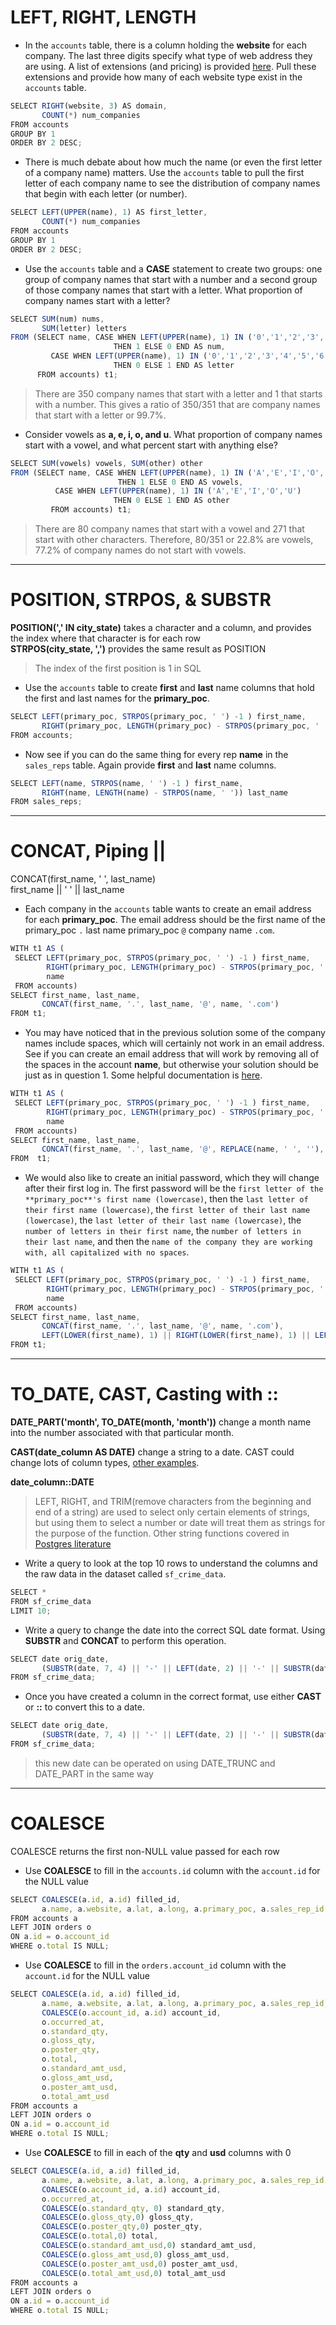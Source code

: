 # LEFT, RIGHT, LENGTH

- In the `accounts` table, there is a column holding the **website** for each company. The last three digits specify what type of web address they are using. A list of extensions (and pricing) is provided [here](https://iwantmyname.com/domains). Pull these extensions and provide how many of each website type exist in the `accounts` table.

```javascript
SELECT RIGHT(website, 3) AS domain, 
       COUNT(*) num_companies
FROM accounts
GROUP BY 1
ORDER BY 2 DESC;
```

- There is much debate about how much the name (or even the first letter of a company name) matters. Use the `accounts` table to pull the first letter of each company name to see the distribution of company names that begin with each letter (or number).

```javascript
SELECT LEFT(UPPER(name), 1) AS first_letter, 
       COUNT(*) num_companies
FROM accounts
GROUP BY 1
ORDER BY 2 DESC;
```

- Use the `accounts` table and a **CASE** statement to create two groups: one group of company names that start with a number and a second group of those company names that start with a letter. What proportion of company names start with a letter?

```javascript
SELECT SUM(num) nums, 
       SUM(letter) letters
FROM (SELECT name, CASE WHEN LEFT(UPPER(name), 1) IN ('0','1','2','3','4','5','6','7','8','9') 
                       THEN 1 ELSE 0 END AS num, 
         CASE WHEN LEFT(UPPER(name), 1) IN ('0','1','2','3','4','5','6','7','8','9') 
                       THEN 0 ELSE 1 END AS letter
      FROM accounts) t1;
```
> There are 350 company names that start with a letter and 1 that starts with a number. This gives a ratio of 350/351 that are company names that start with a letter or 99.7%.
- Consider vowels as **a, e, i, o, and u**. What proportion of company names start with a vowel, and what percent start with anything else?

```javascript
SELECT SUM(vowels) vowels, SUM(other) other
FROM (SELECT name, CASE WHEN LEFT(UPPER(name), 1) IN ('A','E','I','O','U') 
                        THEN 1 ELSE 0 END AS vowels, 
          CASE WHEN LEFT(UPPER(name), 1) IN ('A','E','I','O','U') 
                       THEN 0 ELSE 1 END AS other
         FROM accounts) t1;
```
> There are 80 company names that start with a vowel and 271 that start with other characters. Therefore, 80/351 or 22.8% are vowels, 77.2% of company names do not start with vowels.
---
# POSITION, STRPOS, & SUBSTR

**POSITION(',' IN city_state)** takes a character and a column, and provides the index where that character is for each row       \
**STRPOS(city_state, ',')** provides the same result as POSITION

> The index of the first position is 1 in SQL
- Use the `accounts` table to create **first** and **last** name columns that hold the first and last names for the **primary_poc**.
```javascript
SELECT LEFT(primary_poc, STRPOS(primary_poc, ' ') -1 ) first_name, 
       RIGHT(primary_poc, LENGTH(primary_poc) - STRPOS(primary_poc, ' ')) last_name
FROM accounts;
```

- Now see if you can do the same thing for every rep **name** in the `sales_reps` table. Again provide **first** and **last** name columns.
```javascript
SELECT LEFT(name, STRPOS(name, ' ') -1 ) first_name, 
       RIGHT(name, LENGTH(name) - STRPOS(name, ' ')) last_name
FROM sales_reps;
```
---
# CONCAT, Piping ||

CONCAT(first_name, ' ', last_name)\
first_name || ' ' || last_name

- Each company in the `accounts` table wants to create an email address for each **primary_poc**. The email address should be the first name of the primary_poc `.` last name primary_poc `@` company name `.com`.
```javascript
WITH t1 AS (
 SELECT LEFT(primary_poc, STRPOS(primary_poc, ' ') -1 ) first_name,  
        RIGHT(primary_poc, LENGTH(primary_poc) - STRPOS(primary_poc, ' ')) last_name, 
        name
 FROM accounts)
SELECT first_name, last_name, 
       CONCAT(first_name, '.', last_name, '@', name, '.com')
FROM t1;
```

- You may have noticed that in the previous solution some of the company names include spaces, which will certainly not work in an email address. See if you can create an email address that will work by removing all of the spaces in the account **name**, but otherwise your solution should be just as in question 1. Some helpful documentation is [here](https://www.postgresql.org/docs/8.1/functions-string.html).

```javascript
WITH t1 AS (
 SELECT LEFT(primary_poc, STRPOS(primary_poc, ' ') -1 ) first_name,  
        RIGHT(primary_poc, LENGTH(primary_poc) - STRPOS(primary_poc, ' ')) last_name, 
        name
 FROM accounts)
SELECT first_name, last_name,
       CONCAT(first_name, '.', last_name, '@', REPLACE(name, ' ', ''), '.com')
FROM  t1;
```

- We would also like to create an initial password, which they will change after their first log in. The first password will be the `first letter of the **primary_poc**'s first name (lowercase)`, then the `last letter of their first name (lowercase)`, the `first letter of their last name (lowercase)`, the `last letter of their last name (lowercase)`, the `number of letters in their first name`, the `number of letters in their last name`, and then the `name of the company they are working with, all capitalized with no spaces`.

```javascript
WITH t1 AS (
 SELECT LEFT(primary_poc, STRPOS(primary_poc, ' ') -1 ) first_name,  
        RIGHT(primary_poc, LENGTH(primary_poc) - STRPOS(primary_poc, ' ')) last_name, 
        name
 FROM accounts)
SELECT first_name, last_name, 
       CONCAT(first_name, '.', last_name, '@', name, '.com'), 
       LEFT(LOWER(first_name), 1) || RIGHT(LOWER(first_name), 1) || LEFT(LOWER(last_name), 1) || RIGHT(LOWER(last_name), 1) || LENGTH(first_name) || LENGTH(last_name) || REPLACE(UPPER(name), ' ', '')
FROM t1;
```
---
# TO_DATE, CAST, Casting with ::

**DATE_PART('month', TO_DATE(month, 'month'))** change a month name into the number associated with that particular month.

**CAST(date_column AS DATE)** change a string to a date. CAST could change lots of column types, [other examples](https://www.postgresqltutorial.com/postgresql-cast/).

**date_column::DATE**

> LEFT, RIGHT, and TRIM(remove characters from the beginning and end of a string) are used to select only certain elements of strings, but using them to select a number or date will treat them as strings for the purpose of the function.
Other string functions covered in [Postgres literature](https://www.postgresql.org/docs/9.1/functions-string.html)

- Write a query to look at the top 10 rows to understand the columns and the raw data in the dataset called `sf_crime_data`.
```javascript
SELECT *
FROM sf_crime_data
LIMIT 10;
```
- Write a query to change the date into the correct SQL date format. Using **SUBSTR** and **CONCAT** to perform this operation.
```javascript
SELECT date orig_date, 
       (SUBSTR(date, 7, 4) || '-' || LEFT(date, 2) || '-' || SUBSTR(date, 4, 2)) new_date
FROM sf_crime_data;
```

- Once you have created a column in the correct format, use either **CAST** or **::** to convert this to a date.
```javascript
SELECT date orig_date, 
       (SUBSTR(date, 7, 4) || '-' || LEFT(date, 2) || '-' || SUBSTR(date, 4, 2))::DATE new_date
FROM sf_crime_data;
```
> this new date can be operated on using DATE_TRUNC and DATE_PART in the same way 
---
# COALESCE
COALESCE returns the first non-NULL value passed for each row

- Use **COALESCE** to fill in the `accounts.id` column with the `account.id` for the NULL value

```javascript
SELECT COALESCE(a.id, a.id) filled_id, 
       a.name, a.website, a.lat, a.long, a.primary_poc, a.sales_rep_id, o.*
FROM accounts a
LEFT JOIN orders o
ON a.id = o.account_id
WHERE o.total IS NULL;
```
- Use **COALESCE** to fill in the `orders.account_id` column with the `account.id` for the NULL value
```javascript
SELECT COALESCE(a.id, a.id) filled_id, 
       a.name, a.website, a.lat, a.long, a.primary_poc, a.sales_rep_id, 
       COALESCE(o.account_id, a.id) account_id, 
       o.occurred_at, 
       o.standard_qty, 
       o.gloss_qty, 
       o.poster_qty, 
       o.total, 
       o.standard_amt_usd, 
       o.gloss_amt_usd, 
       o.poster_amt_usd, 
       o.total_amt_usd
FROM accounts a
LEFT JOIN orders o
ON a.id = o.account_id
WHERE o.total IS NULL;
```

- Use **COALESCE** to fill in each of the **qty** and **usd** columns with 0
```javascript
SELECT COALESCE(a.id, a.id) filled_id, 
       a.name, a.website, a.lat, a.long, a.primary_poc, a.sales_rep_id, 
       COALESCE(o.account_id, a.id) account_id, 
       o.occurred_at, 
       COALESCE(o.standard_qty, 0) standard_qty, 
       COALESCE(o.gloss_qty,0) gloss_qty, 
       COALESCE(o.poster_qty,0) poster_qty, 
       COALESCE(o.total,0) total, 
       COALESCE(o.standard_amt_usd,0) standard_amt_usd, 
       COALESCE(o.gloss_amt_usd,0) gloss_amt_usd, 
       COALESCE(o.poster_amt_usd,0) poster_amt_usd, 
       COALESCE(o.total_amt_usd,0) total_amt_usd
FROM accounts a
LEFT JOIN orders o
ON a.id = o.account_id
WHERE o.total IS NULL;
```
